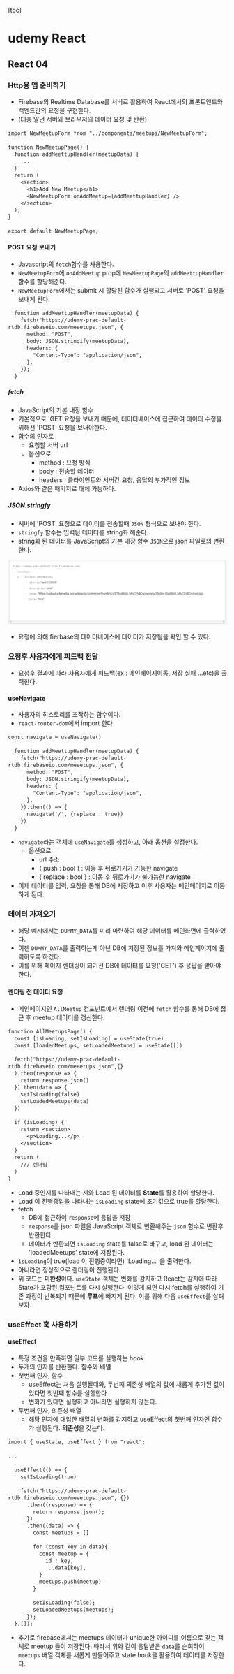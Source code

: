 [toc]
# udemy React
## React 04
### Http용 앱 준비하기
- Firebase의 Realtime Database를 서버로 활용하여 React에서의 프론트엔드와 백엔드간의 요청을 구현한다.
- (대충 알던 서버와 브라우저의 데이터 요청 및 반환)

```react
import NewMeetupForm from "../components/meetups/NewMeetupForm";

function NewMeetupPage() {
  function addMeettupHandler(meetupData) {
    ...
  }
  return (
    <section>
      <h1>Add New Meetup</h1>
      <NewMeetupForm onAddMeetup={addMeettupHandler} />
    </section>
  );
}

export default NewMeetupPage;
```
#### POST 요청 보내기
- Javascript의 `fetch`함수를 사용한다.
- `NewMeetupForm`에 `onAddMeetup` prop에 `NewMeetupPage`의 `addMeettupHandler` 함수를 할당해준다.
- `NewMeetupForm`에서는 submit 시 할당된 함수가 실행되고 서버로 'POST' 요청을 보내게 된다.

```react
  function addMeettupHandler(meetupData) {
    fetch("https://udemy-prac-default-rtdb.firebaseio.com/meeetups.json", {
      method: "POST",
      body: JSON.stringify(meetupData),
      headers: {
        "Content-Type": "application/json",
      },
    });
  }
```
##### fetch
- JavaScript의 기본 내장 함수
- 기본적으로 'GET'요청을 보내기 때문에, 데이터베이스에 접근하여 데이터 수정을 위해선 'POST' 요청을 보내야한다.
- 함수의 인자로 
  - 요청할 서버 url
  - 옵션으로
    - method : 요청 방식
    - body : 전송할 데이터
    - headers : 클라이언트와 서버간 요청, 응답의 부가적인 정보
- Axios와 같은 패키지로 대체 가능하다. 

##### JSON.stringfy
- 서버에 'POST' 요청으로 데이터를 전송할때 `JSON` 형식으로 보내야 한다.
- `stringfy` 함수는 입력된 데이터를 string화 해준다.
- string화 된 데이터를 JavaScript의 기본 내장 함수 `JSON`으로 json 파일로의 변환한다.

![img1](./img/img_1.png)
- 요청에 의해 fierbase의 데이터베이스에 데이터가 저장됨을 확인 할 수 있다.

### 요청후 사용자에게 피드백 전달
- 요청후 결과에 따라 사용자에게 피드백(ex : 메인페이지이동, 저장 실패 ...etc)을 출력한다.
#### useNavigate
- 사용자의 히스토리를 조작하는 함수이다.
- `react-router-dom`에서 import 한다
```react
const navigate = useNavigate()

  function addMeettupHandler(meetupData) {
    fetch("https://udemy-prac-default-rtdb.firebaseio.com/meeetups.json", {
      method: "POST",
      body: JSON.stringify(meetupData),
      headers: {
        "Content-Type": "application/json",
      },
    }).then(() => {
      navigate('/', {replace : true})
    })
  }
  ```
- `navigate`라는 객체에 `useNavigate`를 생성하고, 아래 옵션을 설정한다.
  - 옵션으로
    - url 주소
    - { push : bool } : 이동 후 뒤로가기가 가능한 navigate
    - { replace : bool } : 이동 후 뒤로가기가 불가능한 navigate
- 이제 데이터를 입력, 요청을 통해 DB에 저장하고 이후 사용자는 메인페이지로 이동하게 된다.

### 데이터 가져오기
- 해당 예시에서는 `DUMMY_DATA`를 미리 마련하여 해당 데이터를 메인화면에 출력하였다. 
- 이젠 `DUMMY_DATA`를 출력하는게 아닌 DB에 저장된 정보를 가져와 메인페이지에 출력하도록 하겠다.
- 이를 위해 페이지 렌더링이 되기전 DB에 데이터를 요청('GET') 후 응답을 받아야 한다.

#### 렌더링 전 데이터 요청
- 메인페이지인 `AllMeetup` 컴포넌트에서 렌더링 이전에 `fetch` 함수를 통해 DB에 접근 후 meetup 데이터를 갱신한다.
```react
function AllMeetupsPage() {
  const [isLoading, setIsLoading] = useState(true)
  const [loadedMeetups, setLoadedMeetups] = useState([])

  fetch("https://udemy-prac-default-rtdb.firebaseio.com/meeetups.json",{}
  ).then(response => {
    return response.json()
  }).then(data => {
    setIsLoading(false)
    setLoadedMeetups(data)
  })

  if (isLoading) {
    return <section>
      <p>Loading...</p>
    </section>
  }
  return (
    /// 렌더링
  )
}
```
- Load 중인지를 나타내는 지와 Load 된 데이터를 **State**를 활용하여 할당한다.
- Load 이 진행중임을 나타내는 `isLoading` state에 초기값으로 true를 할당한다.
- fetch
  - DB에 접근하여 `response`에 응답을 저장
  - `response`를 json 파일을 JavaScript 객체로 변환해주는 `json` 함수로 변환후 반환한다.
  - 데이터가 반환되면 `isLoading` state를 false로 바꾸고, load 된 데이터는 'loadedMeetups' state에 저장된다.
- `isLoading`이 true(load 이 진행중이라면) 'Loading...' 을 출력한다.
- 아니라면 정상적으로 렌더링이 진행된다.
- 위 코드는 **미완성**이다. `useState` 객체는 변화를 감지하고 React는 감지에 따라 State가 포함된 컴포넌트를 다시 실행한다. 이렇게 되면 다시 fetch를 실행하여 기존 과정이 반복되기 때문에 **루프**에 빠지게 된다. 이를 위해 다음 `useEffect`를 살펴보자.

### useEffect 훅 사용하기
#### useEffect
- 특정 조건을 만족하면 일부 코드를 실행하는 hook
- 두개의 인자를 반환한다. 함수와 배열
- 첫번째 인자, 함수
  - useEffect는 처음 실행될때와, 두번째 의존성 배열의 값에 새롭게 추가된 값이 있다면 첫번째 함수를 실행한다.
  - 변화가 있다면 실행하고 아니라면 실행하지 않는다.
- 두번째 인자, 의존성 배열
  - 해당 인자에 대입한 배열의 변화를 감지하고 useEffect의 첫번째 인자인 함수가 실행된다. **의존성**을 갖는다.

```react
import { useState, useEffect } from "react";

...

  useEffect(() => {
    setIsLoading(true)

    fetch("https://udemy-prac-default-rtdb.firebaseio.com/meeetups.json", {})
      .then((response) => {
        return response.json();
      })
      .then((data) => {
        const meetups = []

        for (const key in data){
          const meetup = {
            id : key,
            ...data[key],
          }
          meetups.push(meetup)
        }

        setIsLoading(false);
        setLoadedMeetups(meetups);
      });
  },[]);
```

- 추가로 firebase에서는 meetups 데이터가 unique한 아이디를 이름으로 갖는 객체로 meetup 들이 저장된다. 따라서 위와 같이 응답받은 `data`를 순회하여 `meetups` 배열 객체를 새롭게 만들어주고 state hook을 활용하여 데이터를 저장한다.